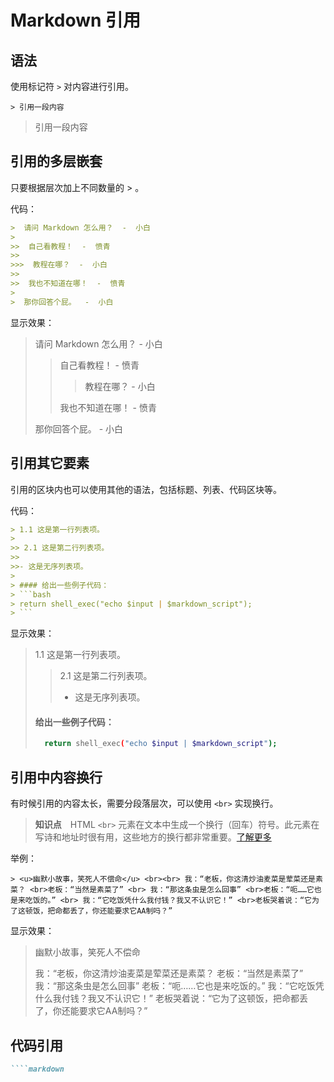# Markdown 引用

## 语法

使用标记符 `>` 对内容进行引用。

```
> 引用一段内容
```

> 引用一段内容

## 引用的多层嵌套

只要根据层次加上不同数量的 > 。

代码：

```markdown
>  请问 Markdown 怎么用？  -  小白
>
>>  自己看教程！  -  愤青
>>  
>>>  教程在哪？  -  小白
>>  
>>  我也不知道在哪！  -  愤青
>
>  那你回答个屁。  -  小白
```

显示效果：

> 请问 Markdown 怎么用？ - 小白
>
> > 自己看教程！ - 愤青
> >
> > > 教程在哪？ - 小白
> >
> > 我也不知道在哪！ - 愤青
>
> 那你回答个屁。 - 小白

## 引用其它要素

引用的区块内也可以使用其他的语法，包括标题、列表、代码区块等。

代码：

```markdown
> 1.1 这是第一行列表项。
> 
>> 2.1 这是第二行列表项。
>>
>>- 这是无序列表项。
>
> #### 给出一些例子代码：
> ```bash
> return shell_exec("echo $input | $markdown_script");
> ```
```

显示效果：

> 1.1 这是第一行列表项。
>
> > 2.1 这是第二行列表项。
> >
> > - 这是无序列表项。
>
> #### 给出一些例子代码：
>
> ```bash
>   return shell_exec("echo $input | $markdown_script");
> ```

## 引用中内容换行

有时候引用的内容太长，需要分段落层次，可以使用 `<br>` 实现换行。

> **知识点**　HTML `<br>` 元素在文本中生成一个换行（回车）符号。此元素在写诗和地址时很有用，这些地方的换行都非常重要。[了解更多](https://developer.mozilla.org/zh-CN/docs/Web/HTML/Element/br)

举例：

```
> <u>幽默小故事，笑死人不偿命</u> <br><br> 我：“老板，你这清炒油麦菜是荤菜还是素菜？ <br>老板：“当然是素菜了” <br> 我：“那这条虫是怎么回事” <br>老板：“呃……它也是来吃饭的。” <br> 我：“它吃饭凭什么我付钱？我又不认识它！” <br>老板哭着说：“它为了这顿饭，把命都丢了，你还能要求它AA制吗？”
```

显示效果：

> 幽默小故事，笑死人不偿命
>
> 我：“老板，你这清炒油麦菜是荤菜还是素菜？
> 老板：“当然是素菜了”
> 我：“那这条虫是怎么回事”
> 老板：“呃……它也是来吃饭的。”
> 我：“它吃饭凭什么我付钱？我又不认识它！”
> 老板哭着说：“它为了这顿饭，把命都丢了，你还能要求它AA制吗？”

## 代码引用

~~~markdown
````markdown
~~~

